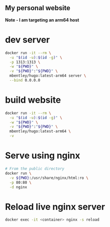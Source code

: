 ## My personal website

__Note - I am targeting an arm64 host__

# dev server
```bash
docker run -it --rm \
  -u "$(id -u):$(id -g)" \
  -p 1313:1313 \
  -w "${PWD}" \
  -v "${PWD}":"${PWD}" \
  mbentley/hugo:latest-arm64 server \
  --bind 0.0.0.0
  ```

# build website
```bash
docker run -it --rm \
  -u "$(id -u):$(id -g)" \
  -w "${PWD}" \
  -v "${PWD}":"${PWD}" \
  mbentley/hugo:latest-arm64 \
  -v
  ```

# Serve using nginx
```bash
# From the public directory
docker run \
  -v ${PWD}:/usr/share/nginx/html:ro \
  -p 80:80 \
  -d nginx
```

# Reload live nginx server
```bash
docker exec -it <container> nginx -s reload
```